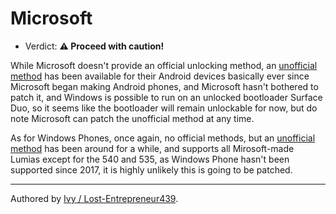 # Microsoft

- Verdict: **⚠️ Proceed with caution!**

While Microsoft doesn't provide an official unlocking method, an [unofficial method](https://github.com/WOA-Project/SurfaceDuo-Guides/blob/main/Install/UnlockingBootloader.md) has been available for their Android devices basically ever since Microsoft began making Android phones, and Microsoft hasn't bothered to patch it, and Windows is possible to run on an unlocked bootloader Surface Duo, so it seems like the bootloader will remain unlockable for now, but do note Microsoft can patch the unofficial method at any time.

As for Windows Phones, once again, no official methods, but an [unofficial method](http://allaboutwindowsphone.com/features/item/24245_Aguideforunlockingthebootloade.php) has been around for a while, and supports all Mirosoft-made Lumias except for the 540 and 535, as Windows Phone hasn't been supported since 2017, it is highly unlikely this is going to be patched.

***
Authored by [Ivy / Lost-Entrepreneur439](https://github.com/Lost-Entrepreneur439).<br/>